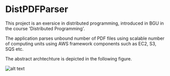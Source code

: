 # DistPDFParser
This project is an exersice in distributed programming, introduced in BGU in the course 'Distributed Programming'.

The application parses unbound number of PDF files using scalable number of computing units using AWS framework components such as EC2, S3, SQS etc.

The abstract archtechture is depicted in the following figure.

![alt text](https://github.com/rotba/DistPDFParser/blob/[branch]/arch.jpg?raw=true)
